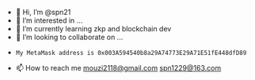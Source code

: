 - 👋 Hi, I’m @spn21
- 👀 I’m interested in ...
- 🌱 I’m currently learning zkp and blockchain dev
- 💞️ I’m looking to collaborate on ...
-     My MetaMask address is 0x003A594540b8a29A74773E29A71E51fE448dfD89 
- 📫 How to reach me <mouzi2118@gmail.com> <spn1229@163.com>

<!---
spn21/spn21 is a ✨ special ✨ repository because its `README.md` (this file) appears on your GitHub profile.
You can click the Preview link to take a look at your changes.
--->
